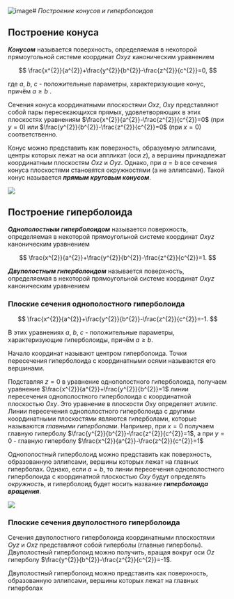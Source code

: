 ![image](https://github.com/sn0wgold/hello-world/assets/147557618/8c73b016-df4a-422a-9d3b-5c34408704f5)# _Построение конусов и гиперболоидов_

## Построение конуса

***Конусом*** называется поверхность, определяемая в некоторой прямоугольной системе координат $Oxyz$ каноническим уравнением

$$
\frac{x^{2}}{a^{2}}+\frac{y^{2}}{b^{2}}-\frac{z^{2}}{c^{2}}=0,
$$

где $a$, $b$, $c$ - положительные параметры, характеризующие конус, причём  $a \geq b$ .

Сечения конуса координатными плоскостями $Oxz$, $Oxy$ представляют собой пары пересекающихся прямых, удовлетворяющих в этих плоскостях уравнениям $\frac{x^{2}}{a^{2}}-\frac{z^{2}}{c^{2}}=0$ (при $y=0$) или $\frac{y^{2}}{b^{2}}-\frac{z^{2}}{c^{2}}=0$ (при $x=0$) соответственно.

Конус можно представить как поверхность, образуемую эллипсами, центры которых лежат на оси аппликат (оси $z$), а вершины принадлежат координатным плоскостям $Oxz$ и $Oyz$. Однако, при $a=b$ все сечения конуса плоскостями становятся окружностями (а не эллипсами). Такой конус называется ***прямым круговым конусом***.

![](/img/23_cone.png)

## Построение гиперболоида

***Однополостным гиперболоидом*** называется поверхность, определяемая в некоторой прямоугольной системе координат $Oxyz$ каноническим уравнением

$$
\frac{x^{2}}{a^{2}}+\frac{y^{2}}{b^{2}}-\frac{z^{2}}{c^{2}}=1.
$$

***Двуполостным гиперболоидом*** называется поверхность, определяемая в некоторой прямоугольной системе координат $Oxyz$ каноническим уравнением

### Плоские сечения однополостного гиперболоида

$$
\frac{x^{2}}{a^{2}}+\frac{y^{2}}{b^{2}}-\frac{z^{2}}{c^{2}}=-1.
$$

В этих уравнениях $a$, $b$, $c$ - положительные параметры, характеризующие гиперболоиды, причём $a \geq b$.

Начало координат называют центром гиперболоида. Точки пересечения гиперболоида с координатными осями называются его вершинами.

Подставляя $z=0$ в уравнение однополостного гиперболоида, получаем уравнение $\frac{x^{2}}{a^{2}}+\frac{y^{2}}{b^{2}}=1$ линии пересечения однополостного гиперболоида с координатной плоскостью $Oxy$. Это уравнение в плоскости $Oxy$ определяет *эллипс*. Линии пересечения однополостного гиперболоида с другими координатными плоскостями являются гиперболами, которые называются *главными гиперболами*. Например, при $x=0$ получаем главную гиперболу $\frac{y^{2}}{b^{2}}-\frac{z^{2}}{c^{2}}=1$, а при $y=0$ - главную гиперболу $\frac{x^{2}}{a^{2}}-\frac{z^{2}}{c^{2}}=1$

Однополостный гиперболоид можно представить как поверхность, образованную эллипсами, вершины которых лежат на главных гиперболах. Однако, если $a=b$, то линии пересечения однополостного гиперболоида с координатной плоскостью $Oxy$ будут определять *окружность*, и гиперболоид будет носить название ***гиперболоида вращения***.

![](/img/23_hyperboloid_1.png)

### Плоские сечения двуполостного гиперболоида

Сечения двуполостного гиперболоида координатными плоскостями $Oyz$ и $Oxz$ представляют собой гиперболы (главные гиперболы). Двуполостный гиперболоид можно получить, вращая вокруг оси $Oz$ гиперболу $\frac{y^{2}}{b^{2}}-\frac{z^{2}}{c^{2}}=-1$.

Двуполостный гиперболоид можно представить как поверхность, образованную эллипсами, вершины которых лежат на главных гиперболах
